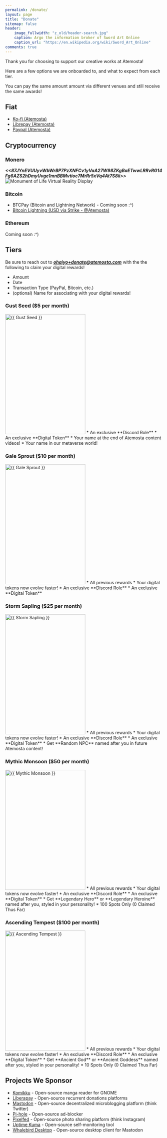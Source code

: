 ```yaml
---
permalink: /donate/
layout: page
title: "Donate"
sitemap: false
header:
    image_fullwidth: "z_old/header-search.jpg"
    caption: Argo the information broker of Sword Art Online
    caption_url: "https://en.wikipedia.org/wiki/Sword_Art_Online"
comments: true
---
```

Thank you for choosing to support our creative works at Atemosta! 

Here are a few options we are onboarded to, and what to expect from each tier. 

You can pay the same amount amount via different venues and still receive the same awards!

## Fiat
* [Ko-fi (Atemosta)][2]
* [Librepay (Atemosta)][3]
* [Paypal (Atemosta)][4]

## Cryptocurrency
### Monero
***<<87JYnEVUUyvWbWrBP7PzXNFCv1yVaA27W98ZKgBaETwwLRRvRG14Fg6AZS2hDmyUvge1mnBBMvtioc7MrRr5xVq4At7S8ii>>***
![Monument of Life Virtual Reality Display](/images/donate/monero.png)

### Bitcoin
* BTCPay (Bitcoin and Lightning Network) - Coming soon :^)
* [Bitcoin Lightning (USD via Strike - @Atemosta)][12]

### Ethereum 
Coming soon :^)

## Tiers
Be sure to reach out to ***ohaiyo+donate@atemosta.com*** with the the following to claim your digital rewards!
* Amount
* Date
* Transaction Type (PayPal, Bitcoin, etc.)
* (optional) Name for associating with your digital rewards!

### Gust Seed ($5 per month)
<img src="/images/donate/gust-seed-0.jpeg" alt="{{ Gust Seed }}" height="384" width="256" />
* An exclusive **Discord Role**
* An exclusive **Digital Token**
* Your name at the end of Atemosta content videos!
* Your name in our metaverse world! 
  
### Gale Sprout ($10 per month) 
<img src="/images/donate/gale-sprout.jpeg" alt="{{ Gale Sprout }}" height="384" width="256" />
* All previous rewards
* Your digital tokens now evolve faster!
* An exclusive **Discord Role**
* An exclusive **Digital Token**

### Storm Sapling ($25 per month)
<img src="/images/donate/storm-sapling.jpeg" alt="{{ Storm Sapling }}" height="384" width="256" />
* All previous rewards
* Your digital tokens now evolve faster!
* An exclusive **Discord Role**
* An exclusive **Digital Token**
* Get **Random NPC** named after you in future Atemosta content!


### Mythic Monsoon ($50 per month)
<img src="/images/donate/mythic-monsoon.jpeg" alt="{{ Mythic Monsoon }}" height="384" width="256" />
* All previous rewards
* Your digital tokens now evolve faster!
* An exclusive **Discord Role**
* An exclusive **Digital Token**
* Get **Legendary Hero** or **Legendary Heroine** named after you, styled in your personality!
* 100 Spots Only (0 Claimed Thus Far)

### Ascending Tempest ($100 per month)
<img src="/images/donate/ascending-tempest.jpeg" alt="{{ Ascending Tempest }}" height="384" width="256" />
* All previous rewards
* Your digital tokens now evolve faster!
* An exclusive **Discord Role**
* An exclusive **Digital Token**
* Get **Ancient God** or **Ancient Goddess** named after you, styled in your personality!
* 10 Spots Only (0 Claimed Thus Far)

## Projects We Sponsor
* [Komikku][5] - Open-source manga reader for GNOME
* [Liberapay][6] - Open-source recurrent donations platforms
* [Mastodon][7] - Open-source decentralized microblogging platform (think Twitter)
* [Pi-hole][11] - Open-source ad-blocker
* [Pixelfed][8] - Open-source photo sharing platform (think Instagram)
* [Uptime Kuma][9] - Open-source self-monitoring tool
* [Whalebird Desktop][10] - Open-source desktop client for Mastodon

[2]: https://ko-fi.com/atemosta
[3]: https://en.liberapay.com/Atemosta/
[4]: https://www.paypal.com/donate/?hosted_button_id=XYB3NWRCSBQZ4
[5]: https://gitlab.com/valos/Komikku
[6]: https://liberapay.com/Liberapay/
[7]: https://joinmastodon.org/
[8]: https://github.com/pixelfed/pixelfed
[9]: https://github.com/louislam/uptime-kuma
[10]: https://github.com/h3poteto/whalebird-desktop
[11]: https://github.com/pi-hole
[12]: https://strike.me/atemosta



